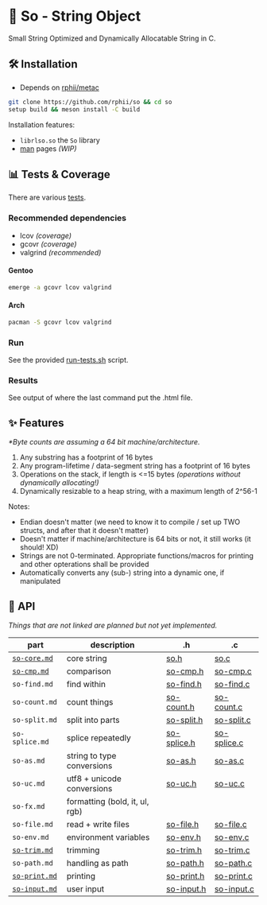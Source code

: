# 🧵 So - String Object 

Small String Optimized and Dynamically Allocatable String in C.

## 🛠️ Installation

- Depends on [rphii/metac](https://github.com/rphii/metac)

```sh
git clone https://github.com/rphii/so && cd so
setup build && meson install -C build
```

Installation features:
- `librlso.so` the `So` library
- [man](man) pages *(WIP)*

## 📊 Tests & Coverage

There are various [tests](tests).

### Recommended dependencies

- lcov *(coverage)*
- gcovr *(coverage)*
- valgrind *(recommended)*

#### Gentoo
```sh
emerge -a gcovr lcov valgrind
```

#### Arch
```sh
pacman -S gcovr lcov valgrind
```

### Run

See the provided [run-tests.sh](run-tests.sh) script.

### Results

See output of where the last command put the .html file.

## ✨ Features

*\*Byte counts are assuming a 64 bit machine/architecture.*

1. Any substring has a footprint of 16 bytes
2. Any program-lifetime / data-segment string has a footprint of 16 bytes
3. Operations on the stack, if length is <=15 bytes *(operations without dynamically allocating!)*
4. Dynamically resizable to a heap string, with a maximum length of 2^56-1

Notes:

- Endian doesn't matter (we need to know it to compile / set up TWO structs, and after that it doesn't matter)
- Doesn't matter if machine/architecture is 64 bits or not, it still works (it should! XD)
- Strings are not 0-terminated. Appropriate functions/macros for printing and other opterations shall be provided
- Automatically converts any (sub-) string into a dynamic one, if manipulated

## 🔌 API

*Things that are not linked are planned but not yet implemented.*

| part | description | .h | .c |
| --- | --- |--- | ---|
| [`so-core.md`](md/so-core.md) | core string | [so.h](src/so.h) | [so.c](src/so.c) |
| [`so-cmp.md`](md/so-cmp.md) | comparison | [so-cmp.h](src/so-cmp.h) | [so-cmp.c](src/so-cmp.c) |
| `so-find.md` | find within | [so-find.h](src/so-find.h) | [so-find.c](src/so-find.c) |
| `so-count.md` | count things | [so-count.h](src/so-count.h) | [so-count.c](src/so-count.c) |
| `so-split.md` | split into parts | [so-split.h](src/so-split.h) | [so-split.c](src/so-split.c) |
| `so-splice.md` | splice repeatedly | [so-splice.h](src/so-splice.h) | [so-splice.c](src/so-splice.c) |
| `so-as.md` | string to type conversions | [so-as.h](src/so-as.h) | [so-as.c](src/so-as.c) |
| `so-uc.md` | utf8 + unicode conversions | [so-uc.h](src/so-uc.h) | [so-uc.c](src/so-uc.c) |
| `so-fx.md` | formatting (bold, it, ul, rgb) | | |
| `so-file.md` | read + write files | [so-file.h](src/so-file.h) | [so-file.c](src/so-file.c) |
| `so-env.md` | environment variables | [so-env.h](src/so-env.h) | [so-env.c](src/so-env.c) |
| [`so-trim.md`](md/so-trim.md) | trimming | [so-trim.h](src/so-trim.h) | [so-trim.c](src/so-trim.c) |
| `so-path.md` | handling as path | [so-path.h](src/so-path.h) | [so-path.c](src/so-path.c) |
| [`so-print.md`](md/so-print.md) | printing | [so-print.h](src/so-print.h) | [so-print.c](src/so-print.c) |
| [`so-input.md`](md/so-input.md) | user input | [so-input.h](src/so-input.h) | [so-input.c](src/so-input.c) |

